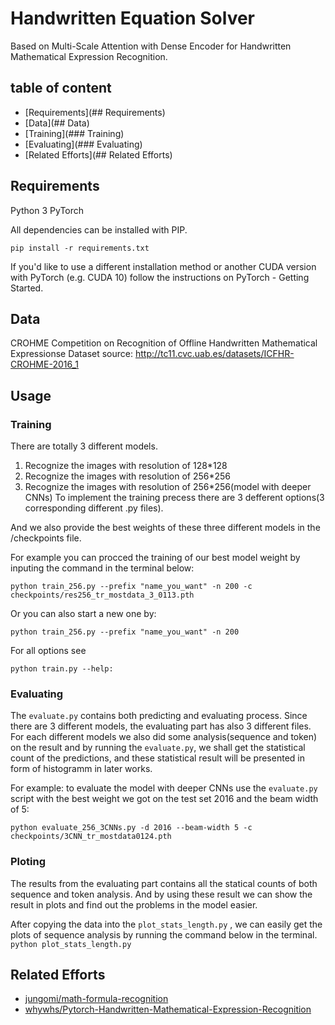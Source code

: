 # Handwritten Equation Solver

Based on Multi-Scale Attention with Dense Encoder for Handwritten Mathematical Expression Recognition.

## table of content
- [Requirements](## Requirements)
- [Data](## Data)
 - [Training](### Training)
 - [Evaluating](### Evaluating)
- [Related Efforts](## Related Efforts)
## Requirements

Python 3
PyTorch

All dependencies can be installed with PIP.

`pip install -r requirements.txt`

If you'd like to use a different installation method or another CUDA version with PyTorch (e.g. CUDA 10) follow the instructions on PyTorch - Getting Started.

## Data

CROHME Competition on Recognition of Offline Handwritten Mathematical Expressionse 
Dataset source: http://tc11.cvc.uab.es/datasets/ICFHR-CROHME-2016_1


## Usage
### Training
There are totally 3 different models. 
1. Recognize the images with resolution of 128*128
2. Recognize the images with resolution of 256*256
3. Recognize the images with resolution of 256*256(model with deeper CNNs) 
To implement the training precess there are 3 defferent options(3 corresponding different .py files).

And we also provide the best weights of these three different models in the /checkpoints file.

For example you can procced the training of our best model weight by inputing the command in the terminal below:

`python train_256.py --prefix "name_you_want" -n 200 -c checkpoints/res256_tr_mostdata_3_0113.pth`

Or you can also start a new one by:

`python train_256.py --prefix "name_you_want" -n 200`

For all options see 

`python train.py --help:`

### Evaluating
The `evaluate.py` contains both predicting and evaluating process. Since there are 3 different models, the evaluating part has also 3 different files. For each different models we also did some analysis(sequence and token) on the result and by running the `evaluate.py`, we shall get the statistical count of the predictions, and these statistical result will be presented in form of histogramm in later works.

For example: to evaluate the model with deeper CNNs use the `evaluate.py` script with the best weight we got on the test set 2016 and the beam width of 5:

`python evaluate_256_3CNNs.py -d 2016 --beam-width 5 -c checkpoints/3CNN_tr_mostdata0124.pth`

### Ploting
The results from the evaluating part contains all the statical counts of both sequence and token analysis. And by using these result we can show the result in plots and find out the problems in the model easier.

After copying the data into the `plot_stats_length.py` , we can easily get the plots of sequence analysis by running the command below in the terminal.
`python plot_stats_length.py`

## Related Efforts
* [jungomi/math-formula-recognition](https://github.com/jungomi/math-formula-recognition)
* [whywhs/Pytorch-Handwritten-Mathematical-Expression-Recognition](https://github.com/whywhs/Pytorch-Handwritten-Mathematical-Expression-Recognition)

